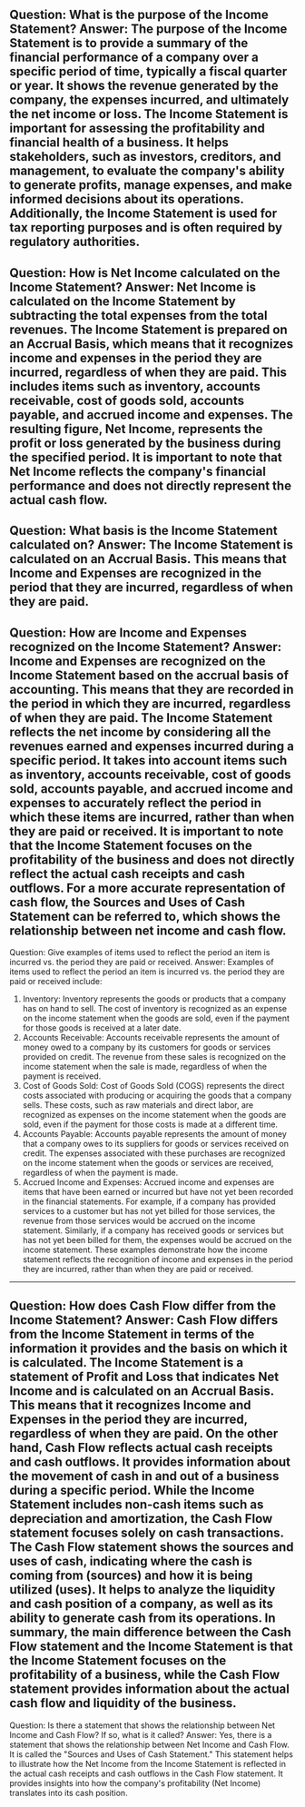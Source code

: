 Question: What is the purpose of the Income Statement?
Answer: The purpose of the Income Statement is to provide a summary of the financial performance of a company over a specific period of time, typically a fiscal quarter or year. It shows the revenue generated by the company, the expenses incurred, and ultimately the net income or loss. The Income Statement is important for assessing the profitability and financial health of a business. It helps stakeholders, such as investors, creditors, and management, to evaluate the company's ability to generate profits, manage expenses, and make informed decisions about its operations. Additionally, the Income Statement is used for tax reporting purposes and is often required by regulatory authorities.
---
Question: How is Net Income calculated on the Income Statement?
Answer: Net Income is calculated on the Income Statement by subtracting the total expenses from the total revenues. The Income Statement is prepared on an Accrual Basis, which means that it recognizes income and expenses in the period they are incurred, regardless of when they are paid. This includes items such as inventory, accounts receivable, cost of goods sold, accounts payable, and accrued income and expenses. The resulting figure, Net Income, represents the profit or loss generated by the business during the specified period. It is important to note that Net Income reflects the company's financial performance and does not directly represent the actual cash flow.
---
Question: What basis is the Income Statement calculated on?
Answer: The Income Statement is calculated on an Accrual Basis. This means that Income and Expenses are recognized in the period that they are incurred, regardless of when they are paid.
---
Question: How are Income and Expenses recognized on the Income Statement?
Answer: Income and Expenses are recognized on the Income Statement based on the accrual basis of accounting. This means that they are recorded in the period in which they are incurred, regardless of when they are paid. The Income Statement reflects the net income by considering all the revenues earned and expenses incurred during a specific period. It takes into account items such as inventory, accounts receivable, cost of goods sold, accounts payable, and accrued income and expenses to accurately reflect the period in which these items are incurred, rather than when they are paid or received. It is important to note that the Income Statement focuses on the profitability of the business and does not directly reflect the actual cash receipts and cash outflows. For a more accurate representation of cash flow, the Sources and Uses of Cash Statement can be referred to, which shows the relationship between net income and cash flow.
---
Question: Give examples of items used to reflect the period an item is incurred vs. the period they are paid or received.
Answer: Examples of items used to reflect the period an item is incurred vs. the period they are paid or received include:
1. Inventory: Inventory represents the goods or products that a company has on hand to sell. The cost of inventory is recognized as an expense on the income statement when the goods are sold, even if the payment for those goods is received at a later date.
2. Accounts Receivable: Accounts receivable represents the amount of money owed to a company by its customers for goods or services provided on credit. The revenue from these sales is recognized on the income statement when the sale is made, regardless of when the payment is received.
3. Cost of Goods Sold: Cost of Goods Sold (COGS) represents the direct costs associated with producing or acquiring the goods that a company sells. These costs, such as raw materials and direct labor, are recognized as expenses on the income statement when the goods are sold, even if the payment for those costs is made at a different time.
4. Accounts Payable: Accounts payable represents the amount of money that a company owes to its suppliers for goods or services received on credit. The expenses associated with these purchases are recognized on the income statement when the goods or services are received, regardless of when the payment is made.
5. Accrued Income and Expenses: Accrued income and expenses are items that have been earned or incurred but have not yet been recorded in the financial statements. For example, if a company has provided services to a customer but has not yet billed for those services, the revenue from those services would be accrued on the income statement. Similarly, if a company has received goods or services but has not yet been billed for them, the expenses would be accrued on the income statement.
These examples demonstrate how the income statement reflects the recognition of income and expenses in the period they are incurred, rather than when they are paid or received.
---
Question: How does Cash Flow differ from the Income Statement?
Answer: Cash Flow differs from the Income Statement in terms of the information it provides and the basis on which it is calculated. The Income Statement is a statement of Profit and Loss that indicates Net Income and is calculated on an Accrual Basis. This means that it recognizes Income and Expenses in the period they are incurred, regardless of when they are paid.
On the other hand, Cash Flow reflects actual cash receipts and cash outflows. It provides information about the movement of cash in and out of a business during a specific period. While the Income Statement includes non-cash items such as depreciation and amortization, the Cash Flow statement focuses solely on cash transactions.
The Cash Flow statement shows the sources and uses of cash, indicating where the cash is coming from (sources) and how it is being utilized (uses). It helps to analyze the liquidity and cash position of a company, as well as its ability to generate cash from its operations.
In summary, the main difference between the Cash Flow statement and the Income Statement is that the Income Statement focuses on the profitability of a business, while the Cash Flow statement provides information about the actual cash flow and liquidity of the business.
---
Question: Is there a statement that shows the relationship between Net Income and Cash Flow? If so, what is it called?
Answer: Yes, there is a statement that shows the relationship between Net Income and Cash Flow. It is called the "Sources and Uses of Cash Statement." This statement helps to illustrate how the Net Income from the Income Statement is reflected in the actual cash receipts and cash outflows in the Cash Flow statement. It provides insights into how the company's profitability (Net Income) translates into its cash position.
